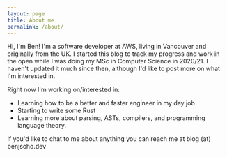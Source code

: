 ```yaml
---
layout: page
title: About me
permalink: /about/
---
```


Hi, I'm Ben! I'm a software developer at AWS, living in Vancouver and
originally from the UK. I started this blog to track my progress and work in
the open while I was doing my MSc in Computer Science in 2020/21. I haven't
updated it much since then, although I'd like to post more on what I'm
interested in.

Right now I'm working on/interested in:
- Learning how to be a better and faster engineer in my day job
- Starting to write some Rust
- Learning more about parsing, ASTs, compilers, and programming language
    theory.

If you'd like to chat to me about anything you can reach me at blog (at)
benjscho.dev
